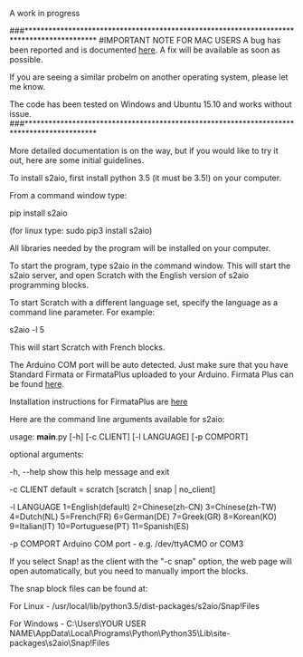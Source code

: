 A work in progress

###******************************************************************************************
#IMPORTANT NOTE FOR MAC USERS
A bug has been reported and is documented [here](https://github.com/MrYsLab/s2aio/issues).
A fix will be available as soon as possible.

If you are seeing a similar probelm on another operating system, please let me know.

The code has been tested on Windows and Ubuntu 15.10 and works without issue.
###******************************************************************************************


More detailed documentation is on the way, but if you would like to try it out, here are some initial guidelines.

To install s2aio, first install python 3.5 (it must be 3.5!) on your computer. 

From a command window type:

pip install s2aio

(for linux type: sudo pip3 install s2aio)

All libraries needed by the program will be installed on your computer.

To start the program, type s2aio in the command window. This will start the s2aio server, and open Scratch with the
English version of s2aio programming blocks. 

To start Scratch with a different language set, specify the language as a command line parameter. For example:

s2aio -l 5

This will start Scratch with French blocks.

The Arduino COM port will be auto detected. Just make sure that you have Standard Firmata or FirmataPlus uploaded
to your Arduino. Firmata Plus can be found [here](https://github.com/MrYsLab/pymata-aio/tree/master/FirmataPlus).

Installation instructions for FirmataPlus are [here](https://github.com/MrYsLab/pymata-aio/wiki/Uploading-FirmataPlus-to-Arduino)


Here are the command line arguments available for s2aio:

usage: __main__.py [-h] [-c CLIENT] [-l LANGUAGE] [-p COMPORT]

optional arguments:

  -h, --help   show this help message and exit
  
  -c CLIENT    default = scratch [scratch | snap | no_client]
  
  -l LANGUAGE  1=English(default) 2=Chinese(zh-CN) 3=Chinese(zh-TW) 4=Dutch(NL) 5=French(FR) 6=German(DE) 7=Greek(GR) 8=Korean(KO) 9=Italian(IT) 10=Portuguese(PT) 11=Spanish(ES)
               
  -p COMPORT   Arduino COM port - e.g. /dev/ttyACMO or COM3


If you select Snap! as the client with the "-c snap" option,  the web page will open automatically, but you need to manually import the blocks.

The snap block files can be found at:

For Linux - /usr/local/lib/python3.5/dist-packages/s2aio/Snap!Files

For Windows - C:\Users\YOUR USER NAME\AppData\Local\Programs\Python\Python35\Lib\site-packages\s2aio\Snap!Files